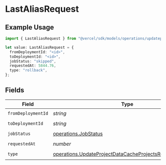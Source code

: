# LastAliasRequest

## Example Usage

```typescript
import { LastAliasRequest } from "@vercel/sdk/models/operations/updateprojectdatacache.js";

let value: LastAliasRequest = {
  fromDeploymentId: "<id>",
  toDeploymentId: "<id>",
  jobStatus: "skipped",
  requestedAt: 5844.76,
  type: "rollback",
};
```

## Fields

| Field                                                                                                                                | Type                                                                                                                                 | Required                                                                                                                             | Description                                                                                                                          |
| ------------------------------------------------------------------------------------------------------------------------------------ | ------------------------------------------------------------------------------------------------------------------------------------ | ------------------------------------------------------------------------------------------------------------------------------------ | ------------------------------------------------------------------------------------------------------------------------------------ |
| `fromDeploymentId`                                                                                                                   | *string*                                                                                                                             | :heavy_check_mark:                                                                                                                   | N/A                                                                                                                                  |
| `toDeploymentId`                                                                                                                     | *string*                                                                                                                             | :heavy_check_mark:                                                                                                                   | N/A                                                                                                                                  |
| `jobStatus`                                                                                                                          | [operations.JobStatus](../../models/operations/jobstatus.md)                                                                         | :heavy_check_mark:                                                                                                                   | N/A                                                                                                                                  |
| `requestedAt`                                                                                                                        | *number*                                                                                                                             | :heavy_check_mark:                                                                                                                   | N/A                                                                                                                                  |
| `type`                                                                                                                               | [operations.UpdateProjectDataCacheProjectsResponse200Type](../../models/operations/updateprojectdatacacheprojectsresponse200type.md) | :heavy_check_mark:                                                                                                                   | N/A                                                                                                                                  |